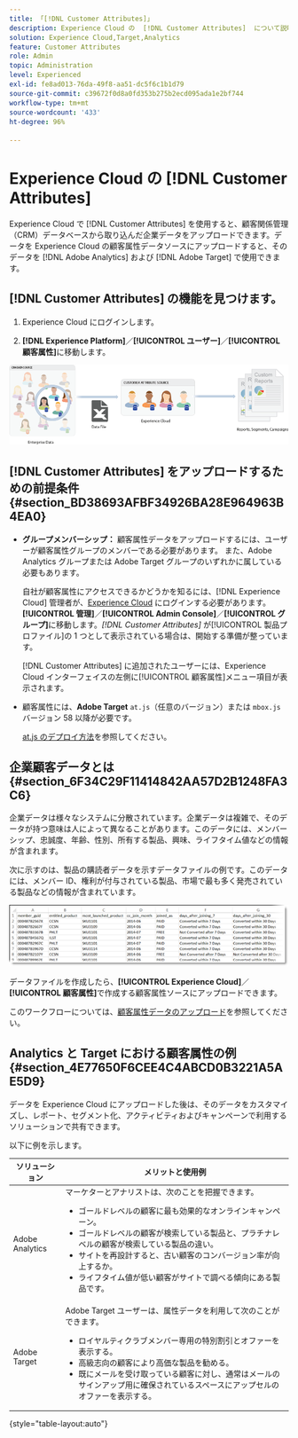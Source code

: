 ```yaml
---
title: 「[!DNL Customer Attributes]」
description: Experience Cloud の  [!DNL Customer Attributes]  について説明します。Adobe Analytics と Adobe Target で使用する顧客属性データのアップロード方法について説明します。
solution: Experience Cloud,Target,Analytics
feature: Customer Attributes
role: Admin
topic: Administration
level: Experienced
exl-id: fe8ad013-76da-49f8-aa51-dc5f6c1b1d79
source-git-commit: c39672f0d8a0fd353b275b2ecd095ada1e2bf744
workflow-type: tm+mt
source-wordcount: '433'
ht-degree: 96%

---
```


# Experience Cloud の [!DNL Customer Attributes]

Experience Cloud で [!DNL Customer Attributes] を使用すると、顧客関係管理（CRM）データベースから取り込んだ企業データをアップロードできます。データを Experience Cloud の顧客属性データソースにアップロードすると、そのデータを [!DNL Adobe Analytics] および [!DNL Adobe Target] で使用できます。

## [!DNL Customer Attributes] の機能を見つけます。

1. Experience Cloud にログインします。

1. **[!DNL Experience Platform]**／**[!UICONTROL ユーザー]**／**[!UICONTROL 顧客属性]**&#x200B;に移動します。

![顧客属性の概要](assets/custom_reports.png)

## [!DNL Customer Attributes] をアップロードするための前提条件 {#section_BD38693AFBF34926BA28E964963B4EA0}

* **グループメンバーシップ：** 顧客属性データをアップロードするには、ユーザーが顧客属性グループのメンバーである必要があります。 また、Adobe Analytics グループまたは Adobe Target グループのいずれかに属している必要もあります。

  自社が顧客属性にアクセスできるかどうかを知るには、[!DNL Experience Cloud] 管理者が、[Experience Cloud](https://experience.adobe.com) にログインする必要があります。**[!UICONTROL 管理]**／**[!UICONTROL Admin Console]**／**[!UICONTROL グループ]**&#x200B;に移動します。*[!DNL Customer Attributes]* が[!UICONTROL 製品プロファイル]の 1 つとして表示されている場合は、開始する準備が整っています。

  [!DNL Customer Attributes] に追加されたユーザーには、Experience Cloud インターフェイスの左側に[!UICONTROL 顧客属性]メニュー項目が表示されます。

* 顧客属性には、**Adobe Target** `at.js`（任意のバージョン）または `mbox.js` バージョン 58 以降が必要です。

  [at.js のデプロイ方法](https://experienceleague.adobe.com/docs/target-dev/developer/client-side/overview.html)を参照してください。

## 企業顧客データとは  {#section_6F34C29F11414842AA57D2B1248FA3C6}

企業データは様々なシステムに分散されています。企業データは複雑で、そのデータが持つ意味は人によって異なることがあります。このデータには、メンバーシップ、忠誠度、年齢、性別、所有する製品、興味、ライフタイム値などの情報が含まれます。

次に示すのは、製品の購読者データを示すデータファイルの例です。このデータには、メンバー ID、権利が付与されている製品、市場で最も多く発売されている製品などの情報が含まれています。

![企業顧客データとは ](assets/01_crs_usecase.png)

データファイルを作成したら、**[!UICONTROL Experience Cloud]**／**[!UICONTROL 顧客属性]**&#x200B;で作成する顧客属性ソースにアップロードできます。

このワークフローについては、[顧客属性データのアップロード](t-crs-usecase.md)を参照してください。

## Analytics と Target における顧客属性の例 {#section_4E77650F6CEE4C4ABCD0B3221A5AE5D9}

データを Experience Cloud にアップロードした後は、そのデータをカスタマイズし、レポート、セグメント化、アクティビティおよびキャンペーンで利用するソリューションで共有できます。

以下に例を示します。

| ソリューション | メリットと使用例 |
|--- |--- |
| Adobe Analytics | マーケターとアナリストは、次のことを把握できます。<ul><li>ゴールドレベルの顧客に最も効果的なオンラインキャンペーン。</li><li>ゴールドレベルの顧客が検索している製品と、プラチナレベルの顧客が検索している製品の違い。</li><li>サイトを再設計すると、古い顧客のコンバージョン率が向上するか。</li><li>ライフタイム値が低い顧客がサイトで調べる傾向にある製品です。</li></ul> |
| Adobe Target | Adobe Target ユーザーは、属性データを利用して次のことができます。<ul><li>ロイヤルティクラブメンバー専用の特別割引とオファーを表示する。</li><li>高級志向の顧客により高価な製品を勧める。</li><li>既にメールを受け取っている顧客に対し、通常はメールのサインアップ用に確保されているスペースにアップセルのオファーを表示する。</li></ul> |

{style="table-layout:auto"}

